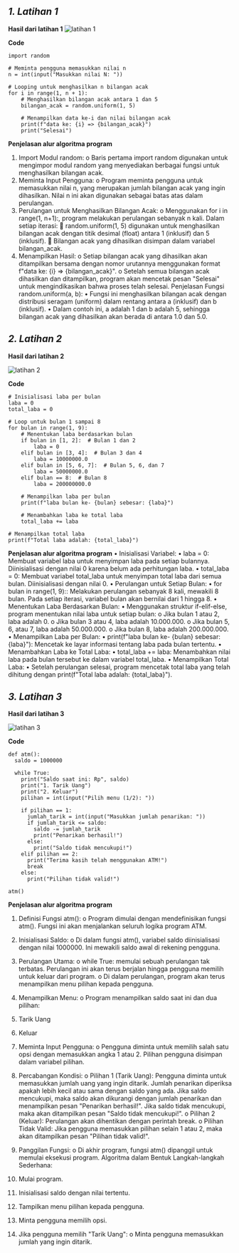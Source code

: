 ## *1. Latihan 1*

**Hasil dari latihan 1**
![latihan 1](https://github.com/user-attachments/assets/ea8a49cf-c104-4fac-9207-f854106b95eb)


**Code**
```
import random

# Meminta pengguna memasukkan nilai n
n = int(input("Masukkan nilai N: "))

# Looping untuk menghasilkan n bilangan acak
for i in range(1, n + 1):
    # Menghasilkan bilangan acak antara 1 dan 5
    bilangan_acak = random.uniform(1, 5)

    # Menampilkan data ke-i dan nilai bilangan acak
    print(f"data ke: {i} => {bilangan_acak}")
    print("Selesai")
```

**Penjelasan alur algoritma program**
1.	Import Modul random:
o	Baris pertama import random digunakan untuk mengimpor modul random yang menyediakan berbagai fungsi untuk menghasilkan bilangan acak.
2.	Meminta Input Pengguna:
o	Program meminta pengguna untuk memasukkan nilai n, yang merupakan jumlah bilangan acak yang ingin dihasilkan. Nilai n ini akan digunakan sebagai batas atas dalam perulangan.
3.	Perulangan untuk Menghasilkan Bilangan Acak:
o	Menggunakan for i in range(1, n+1):, program melakukan perulangan sebanyak n kali. Dalam setiap iterasi: 
	random.uniform(1, 5) digunakan untuk menghasilkan bilangan acak dengan titik desimal (float) antara 1 (inklusif) dan 5 (inklusif).
	Bilangan acak yang dihasilkan disimpan dalam variabel bilangan_acak.
4.	Menampilkan Hasil:
o	Setiap bilangan acak yang dihasilkan akan ditampilkan bersama dengan nomor urutannya menggunakan format f"data ke: {i} => {bilangan_acak}".
o	Setelah semua bilangan acak dihasilkan dan ditampilkan, program akan mencetak pesan "Selesai" untuk mengindikasikan bahwa proses telah selesai.
Penjelasan Fungsi random.uniform(a, b):
•	Fungsi ini menghasilkan bilangan acak dengan distribusi seragam (uniform) dalam rentang antara a (inklusif) dan b (inklusif).
•	Dalam contoh ini, a adalah 1 dan b adalah 5, sehingga bilangan acak yang dihasilkan akan berada di antara 1.0 dan 5.0.

## *2. Latihan 2*

**Hasil dari latihan 2**

![latihan 2](https://github.com/user-attachments/assets/5bfdec1c-a0f9-41e5-abda-14a17f05bae0)

**Code**
```
# Inisialisasi laba per bulan
laba = 0
total_laba = 0

# Loop untuk bulan 1 sampai 8
for bulan in range(1, 9):
    # Menentukan laba berdasarkan bulan
    if bulan in [1, 2]:  # Bulan 1 dan 2
        laba = 0
    elif bulan in [3, 4]:  # Bulan 3 dan 4
        laba = 10000000.0
    elif bulan in [5, 6, 7]:  # Bulan 5, 6, dan 7
        laba = 50000000.0
    elif bulan == 8:  # Bulan 8
        laba = 200000000.0
    
    # Menampilkan laba per bulan
    print(f"laba bulan ke- {bulan} sebesar: {laba}")
    
    # Menambahkan laba ke total laba
    total_laba += laba

# Menampilkan total laba
print(f"Total laba adalah: {total_laba}")
```

**Penjelasan alur algoritma program**
•  Inisialisasi Variabel:
•	laba = 0: Membuat variabel laba untuk menyimpan laba pada setiap bulannya. Diinisialisasi dengan nilai 0 karena belum ada perhitungan laba.
•	total_laba = 0: Membuat variabel total_laba untuk menyimpan total laba dari semua bulan. Diinisialisasi dengan nilai 0.
•  Perulangan untuk Setiap Bulan:
•	for bulan in range(1, 9):: Melakukan perulangan sebanyak 8 kali, mewakili 8 bulan. Pada setiap iterasi, variabel bulan akan bernilai dari 1 hingga 8.
•  Menentukan Laba Berdasarkan Bulan:
•	Menggunakan struktur if-elif-else, program menentukan nilai laba untuk setiap bulan: 
o	Jika bulan 1 atau 2, laba adalah 0.
o	Jika bulan 3 atau 4, laba adalah 10.000.000.
o	Jika bulan 5, 6, atau 7, laba adalah 50.000.000.
o	Jika bulan 8, laba adalah 200.000.000.
•  Menampilkan Laba per Bulan:
•	print(f"laba bulan ke- {bulan} sebesar: {laba}"): Mencetak ke layar informasi tentang laba pada bulan tertentu.
•  Menambahkan Laba ke Total Laba:
•	total_laba += laba: Menambahkan nilai laba pada bulan tersebut ke dalam variabel total_laba.
•  Menampilkan Total Laba:
•	Setelah perulangan selesai, program mencetak total laba yang telah dihitung dengan print(f"Total laba adalah: {total_laba}").

## *3. Latihan 3*

**Hasil dari latihan 3**

![latihan 3](https://github.com/user-attachments/assets/ae1d3d28-0b46-4996-b5ae-8ec83f5a074a)

**Code**
```
def atm():
  saldo = 1000000

  while True:
    print("Saldo saat ini: Rp", saldo)
    print("1. Tarik Uang")
    print("2. Keluar")
    pilihan = int(input("Pilih menu (1/2): "))

    if pilihan == 1:
      jumlah_tarik = int(input("Masukkan jumlah penarikan: "))
      if jumlah_tarik <= saldo:
        saldo -= jumlah_tarik
        print("Penarikan berhasil!")
      else:
        print("Saldo tidak mencukupi!")
    elif pilihan == 2:
      print("Terima kasih telah menggunakan ATM!")
      break
    else:
      print("Pilihan tidak valid!")

atm()
```

**Penjelasan alur algoritma program**
1.	Definisi Fungsi atm():
o	Program dimulai dengan mendefinisikan fungsi atm(). Fungsi ini akan menjalankan seluruh logika program ATM.
2.	Inisialisasi Saldo:
o	Di dalam fungsi atm(), variabel saldo diinisialisasi dengan nilai 1000000. Ini mewakili saldo awal di rekening pengguna.
3.	Perulangan Utama:
o	while True: memulai sebuah perulangan tak terbatas. Perulangan ini akan terus berjalan hingga pengguna memilih untuk keluar dari program.
o	Di dalam perulangan, program akan terus menampilkan menu pilihan kepada pengguna.
4.	Menampilkan Menu:
o	Program menampilkan saldo saat ini dan dua pilihan: 
	
1.	Tarik Uang
	
2.	Keluar
5.	Meminta Input Pengguna:
o	Pengguna diminta untuk memilih salah satu opsi dengan memasukkan angka 1 atau 2. Pilihan pengguna disimpan dalam variabel pilihan.
6.	Percabangan Kondisi:
o	Pilihan 1 (Tarik Uang): 
	Pengguna diminta untuk memasukkan jumlah uang yang ingin ditarik.
	Jumlah penarikan diperiksa apakah lebih kecil atau sama dengan saldo yang ada.
	Jika saldo mencukupi, maka saldo akan dikurangi dengan jumlah penarikan dan menampilkan pesan "Penarikan berhasil!".
	Jika saldo tidak mencukupi, maka akan ditampilkan pesan "Saldo tidak mencukupi!".
o	Pilihan 2 (Keluar): 
	Perulangan akan dihentikan dengan perintah break.
o	Pilihan Tidak Valid: 
	Jika pengguna memasukkan pilihan selain 1 atau 2, maka akan ditampilkan pesan "Pilihan tidak valid!".
7.	Panggilan Fungsi:
o	Di akhir program, fungsi atm() dipanggil untuk memulai eksekusi program.
Algoritma dalam Bentuk Langkah-langkah Sederhana:
1.	Mulai program.
2.	Inisialisasi saldo dengan nilai tertentu.
3.	Tampilkan menu pilihan kepada pengguna.
4.	Minta pengguna memilih opsi.
5.	Jika pengguna memilih "Tarik Uang": 
o	Minta pengguna memasukkan jumlah yang ingin ditarik.

